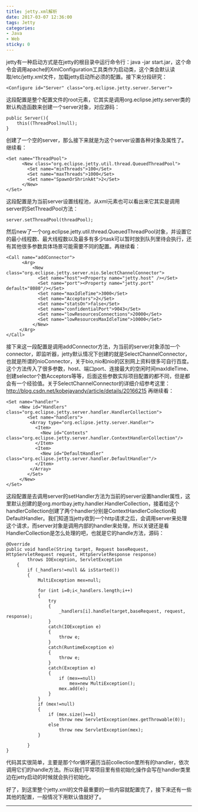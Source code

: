 ```yaml
---
title: jetty.xml解析
date: 2017-03-07 12:36:00
tags: Jetty
categories: 
- Java
- Web
sticky: 0
---
```

jetty有一种启动方式是在jetty的根目录中运行命令行：java -jar start.jar，这个命令会调用apache的XmlConfiguration工具类作为启动类，这个类会默认读取/etc/jetty.xml文件，加载jetty启动所必须的配置。接下来分段研究：
```
<Configure id="Server" class="org.eclipse.jetty.server.Server">
```
这段配置是整个配置文件的root元素，它其实是调用org.eclipse.jetty.server类的默认构造函数来创建一个server对象，对应源码：
```
public Server(){
    this((ThreadPool)null);
}
```
创建了一个空的server，那么接下来就是为这个server设置各种对象及属性了。继续看：<!-- more -->
```
<Set name="ThreadPool">
      <New class="org.eclipse.jetty.util.thread.QueuedThreadPool">
        <Set name="minThreads">100</Set>
        <Set name="maxThreads">1000</Set>
        <Set name="SpawnOrShrinkAt">2</Set>
      </New>
</Set>
```
这段配置是为当前server设置线程池，从xml元素也可以看出来它其实是调用server的SetThreadPool方法：
```
server.setThreadPool(threadPool);
```
然后new了一个org.eclipse.jetty.util.thread.QueuedThreadPool对象，并设置它的最小线程数、最大线程数以及最多有多少task可以暂时放到队列里待会执行，还有其他很多参数具体场景可能需要不同的配置。再继续看：
```
<Call name="addConnector">
      <Arg>
          <New class="org.eclipse.jetty.server.nio.SelectChannelConnector">
            <Set name="host"><Property name="jetty.host" /></Set>
            <Set name="port"><Property name="jetty.port" default="8080"/></Set>
            <Set name="maxIdleTime">3000</Set>
            <Set name="Acceptors">2</Set>
            <Set name="statsOn">false</Set>
            <Set name="confidentialPort">9043</Set>
            <Set name="lowResourcesConnections">20000</Set>
            <Set name="lowResourcesMaxIdleTime">10000</Set>
          </New>
     </Arg>
</Call>
```
接下来这一段配置是调用addConnector方法，为当前的server对象添加一个connector，即监听器，jetty默认情况下创建的就是SelectChannelConnector，也就是所谓的nioConnector，关于bio,nio和nio的区别网上资料很多可自行百度。这个方法传入了很多参数，host、端口port、连接最大的空闲时间maxIdleTime、创建selector个数Acceptors等等，后面这些参数实际项目配置的都不同，但是都会有一个经验值。关于SelectChannelConnector的详细介绍参考这里： http://blog.csdn.net/kobejayandy/article/details/20166215 再继续看：
```
<Set name="handler">
     <New id="Handlers" class="org.eclipse.jetty.server.handler.HandlerCollection">
        <Set name="handlers">
         <Array type="org.eclipse.jetty.server.Handler">
           <Item>
             <New id="Contexts" class="org.eclipse.jetty.server.handler.ContextHandlerCollection"/>
           </Item>
           <Item>
             <New id="DefaultHandler" class="org.eclipse.jetty.server.handler.DefaultHandler"/>
           </Item>
         </Array>
        </Set>
     </New>
</Set>
```
这段配置是去调用server的setHandler方法为当前的server设置handler属性，这里默认创建的是org.mortbay.jetty.handler.HandlerCollection，接着给这个handlerCollection创建了两个handler分别是ContextHandlerCollection和DefaultHandler。我们知道当jetty收到一个http请求之后，会调用server来处理这个请求，而server对象是调用内部的handler来处理，所以关键还是看HandlerCollection是怎么处理的吧，也就是它的handle方法，源码：
```
@Override
public void handle(String target, Request baseRequest, HttpServletRequest request, HttpServletResponse response)
        throws IOException, ServletException
    {
        if (_handlers!=null && isStarted())
        {
            MultiException mex=null;

            for (int i=0;i<_handlers.length;i++)
            {
                try
                {
                    _handlers[i].handle(target,baseRequest, request, response);
                }
                catch(IOException e)
                {
                    throw e;
                }
                catch(RuntimeException e)
                {
                    throw e;
                }
                catch(Exception e)
                {
                    if (mex==null)
                        mex=new MultiException();
                    mex.add(e);
                }
            }
            if (mex!=null)
            {
                if (mex.size()==1)
                    throw new ServletException(mex.getThrowable(0));
                else
                    throw new ServletException(mex);
            }

        }
}
```
代码其实很简单，主要是那个for循环遍历当前collection里所有的handler，依次调用它们的handle方法。所以我们平常项目里有些初始化操作会写在handler类里边在jetty启动的时候就会执行初始化。

好了，到这里整个jetty.xml的文件最重要的一些内容就配置完了，接下来还有一些其他的配置，一般情况下用默认值就好了。

<hr />

 